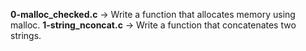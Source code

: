 **0-malloc_checked.c** -> Write a function that allocates memory using malloc.
**1-string_nconcat.c** -> Write a function that concatenates two strings.

